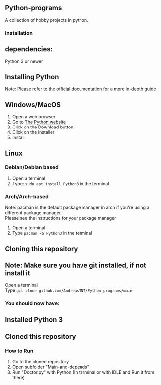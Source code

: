 

## Python-programs   

A collection of hobby projects in python.


### Installation 
## dependencies:
Python 3 or newer

## Installing Python
Note: [Please refer to the official documentation for a more in-depth guide](https://docs.python.org)  

## Windows/MacOS 

1. Open a web browser
2. Go to [The Python website](https://python.org/downloads)
3. Click on the Download button
4. Click on the Installer 
5. Install

## Linux

### Debian/Debian based

1. Open a terminal
2. Type: `sudo apt install Python3` in the terminal 

### Arch/Arch-based

Note: pacman is the default package manager in arch if you're using a different package manager. \
Please see the instructions for your package manager 
1. Open a terminal 
2. Type `pacman -S Python3` in the terminal

## Cloning this repository
## Note: Make sure you have git installed, if not install it
Open a terminal\
Type `git clone github.com/AndreasTNT/Python-programs/main`

### You should now have:
## Installed Python 3 
## Cloned this repository

### How to Run
1. Go to the cloned repository
2. Open subfolder "Main-and-depends"
3. Run "Doctor.py" with Python (In terminal or with IDLE and Run it from there)  



